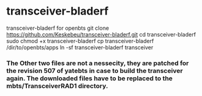 # transceiver-bladerf
transceiver-bladerf for openbts
git clone https://github.com/Keskebeu/transceiver-bladerf.git
cd transceiver-bladerf
sudo chmod +x transceiver-bladerf
cp transceiver-bladerf /dir/to/openbts/apps
ln -sf transceiver-bladerf transceiver

### The Other two files are not a nessecity, they are patched for the revision 507 of yatebts in case to build the transceiver again. The downloaded files have to be replaced to the mbts/TransceiverRAD1 directory.
